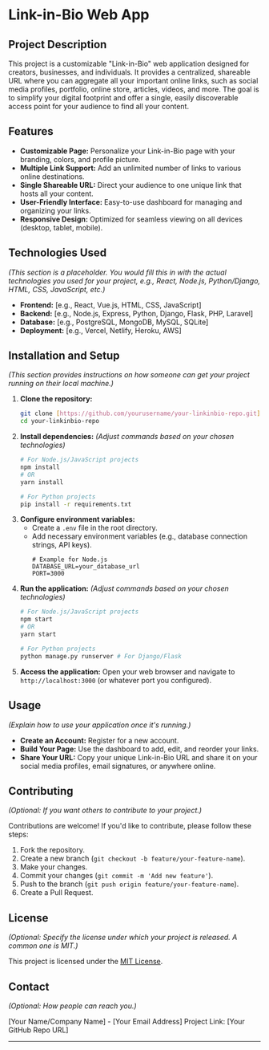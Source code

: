 # Link-in-Bio Web App

## Project Description

This project is a customizable "Link-in-Bio" web application designed for creators, businesses, and individuals. It provides a centralized, shareable URL where you can aggregate all your important online links, such as social media profiles, portfolio, online store, articles, videos, and more. The goal is to simplify your digital footprint and offer a single, easily discoverable access point for your audience to find all your content.

## Features

* **Customizable Page:** Personalize your Link-in-Bio page with your branding, colors, and profile picture.
* **Multiple Link Support:** Add an unlimited number of links to various online destinations.
* **Single Shareable URL:** Direct your audience to one unique link that hosts all your content.
* **User-Friendly Interface:** Easy-to-use dashboard for managing and organizing your links.
* **Responsive Design:** Optimized for seamless viewing on all devices (desktop, tablet, mobile).

## Technologies Used

*(This section is a placeholder. You would fill this in with the actual technologies you used for your project, e.g., React, Node.js, Python/Django, HTML, CSS, JavaScript, etc.)*

* **Frontend:** [e.g., React, Vue.js, HTML, CSS, JavaScript]
* **Backend:** [e.g., Node.js, Express, Python, Django, Flask, PHP, Laravel]
* **Database:** [e.g., PostgreSQL, MongoDB, MySQL, SQLite]
* **Deployment:** [e.g., Vercel, Netlify, Heroku, AWS]

## Installation and Setup

*(This section provides instructions on how someone can get your project running on their local machine.)*

1.  **Clone the repository:**
    ```bash
    git clone [https://github.com/yourusername/your-linkinbio-repo.git](https://github.com/yourusername/your-linkinbio-repo.git)
    cd your-linkinbio-repo
    ```
2.  **Install dependencies:**
    *(Adjust commands based on your chosen technologies)*
    ```bash
    # For Node.js/JavaScript projects
    npm install
    # OR
    yarn install

    # For Python projects
    pip install -r requirements.txt
    ```
3.  **Configure environment variables:**
    * Create a `.env` file in the root directory.
    * Add necessary environment variables (e.g., database connection strings, API keys).
        ```
        # Example for Node.js
        DATABASE_URL=your_database_url
        PORT=3000
        ```
4.  **Run the application:**
    *(Adjust commands based on your chosen technologies)*
    ```bash
    # For Node.js/JavaScript projects
    npm start
    # OR
    yarn start

    # For Python projects
    python manage.py runserver # For Django/Flask
    ```
5.  **Access the application:**
    Open your web browser and navigate to `http://localhost:3000` (or whatever port you configured).

## Usage

*(Explain how to use your application once it's running.)*

* **Create an Account:** Register for a new account.
* **Build Your Page:** Use the dashboard to add, edit, and reorder your links.
* **Share Your URL:** Copy your unique Link-in-Bio URL and share it on your social media profiles, email signatures, or anywhere online.

## Contributing

*(Optional: If you want others to contribute to your project.)*

Contributions are welcome! If you'd like to contribute, please follow these steps:

1.  Fork the repository.
2.  Create a new branch (`git checkout -b feature/your-feature-name`).
3.  Make your changes.
4.  Commit your changes (`git commit -m 'Add new feature'`).
5.  Push to the branch (`git push origin feature/your-feature-name`).
6.  Create a Pull Request.

## License

*(Optional: Specify the license under which your project is released. A common one is MIT.)*

This project is licensed under the [MIT License](LICENSE.md).

## Contact

*(Optional: How people can reach you.)*

[Your Name/Company Name] - [Your Email Address]
Project Link: [Your GitHub Repo URL]

---
